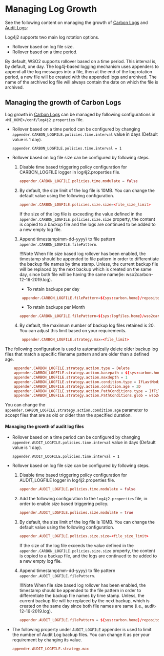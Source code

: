 # Managing Log Growth

See the following content on managing the growth of [Carbon Logs](#managing-the-growth-of-carbon-logs) and [Audit Logs](#managing-the-growth-of-audit-log-files):

Log4j2 supports two main log rotation options.

- Rollover based on log file size.
- Rollover based on a time period.

By default, WSO2 supports rollover based on a time period. This interval is, by default, one day. The log4j-based logging mechanism uses appenders to append all the log messages into a file, then at the end of the log rotation period, a new file will be created with the appended logs and archived. The name of the archived log file will always contain the date on which the file is archived.

## Managing the growth of Carbon Logs

Log growth in [Carbon Logs]({{base_path}}/observe-and-manage/classic-observability-logs/configuring-log4j2-properties/#root-logs) can be managed by following configurations in `<MI_HOME>/conf/log4j2.properties` file.


-   Rollover based on a time period can be configured by changing `appender.CARBON_LOGFILE.policies.time.interval` value in days (Default value is 1 day).

    ``` 
    appender.CARBON_LOGFILE.policies.time.interval = 1
    ```
    
-   Rollover based on log file size can be configured by following steps.

    1.  Disable time based triggering policy configuration for CARBON_LOGFILE logger in log4j2.properties file.
        
           ``` toml
           appender.CARBON_LOGFILE.policies.time.modulate = false
           ```
         
    2.  By default, the size limit of the log file is 10MB. You can change the default value using the following configuration.
    
        ```toml
        appender.CARBON_LOGFILE.policies.size.size=<file_size_limit>
        ```

        If the size of the log file is exceeding the value defined in the `appender.CARBON_LOGFILE.policies.size.size` property, the content is copied to a backup file and the logs are continued to be added to a new empty log file.

    3.  Append timestamp(mm-dd-yyyy) to file pattern `appender.CARBON_LOGFILE.filePattern`.

        !!!Note
            When file size based log rollover has been enabled, the timestamp should be appended to file pattern in order to differentiate the backup file names by time stamp. Unless, the current backup file will be replaced by the next backup which is created on the same day, since both file  will be having the same name(ie: wso2carbon-12-16-2019.log).

        - To retain backups per day
         ```toml
          appender.CARBON_LOGFILE.filePattern=${sys:carbon.home}/repository/logs/wso2carbon-%d{mm-dd-yyyy}-%i.log
         ```   

        - To retain backups per Month
         ```toml
         appender.CARBON_LOGFILE.filePattern=${sys:logfiles.home}/wso2carbon-%d{MM-yyyy}-%i.log
         ```

    4. By default, the maximum number of backup log files retained is 20. You can adjust this limit based on your requirements.

         ```toml
          appender.CARBON_LOGFILE.strategy.max=<file_limit> 
         ```

The following configuration is used to automatically delete older backup log files that match a specific filename pattern and are older than a defined age.

```toml
    appender.CARBON_LOGFILE.strategy.action.type = Delete
    appender.CARBON_LOGFILE.strategy.action.basepath = ${sys:carbon.home}/repository/logs/
    appender.CARBON_LOGFILE.strategy.action.maxdepth = 1
    appender.CARBON_LOGFILE.strategy.action.condition.type = IfLastModified
    appender.CARBON_LOGFILE.strategy.action.condition.age = 3D
    appender.CARBON_LOGFILE.strategy.action.PathConditions.type = IfFileName
    appender.CARBON_LOGFILE.strategy.action.PathConditions.glob = wso2carbon-*
```

You can change the `appender.CARBON_LOGFILE.strategy.action.condition.age` parameter to accept files that are as old or older than the specified duration.

#### Managing the growth of audit log files

-   Rollover based on a time period can be configured by changing `appender.AUDIT_LOGFILE.policies.time.interval` value in days (Default value is 1 day).

    ``` 
    appender.AUDIT_LOGFILE.policies.time.interval = 1
    ```
    
-   Rollover based on log file size can be configured by following steps.

    1.  Disable time based triggering policy configuration for AUDIT_LOGFILE logger in log4j2.properties file.
        
           ``` toml
           appender.AUDIT_LOGFILE.policies.time.modulate = false
           ```
       
    2.  Add the following configuration to the `log4j2.properties` file, in order to enable size based triggering policy.

           ``` toml
           appender.AUDIT_LOGFILE.policies.size.modulate = true
           ```
           
    3.  By default, the size limit of the log file is 10MB. You can change the default value using the following configuration.
    
        ```toml
        appender.AUDIT_LOGFILE.policies.size.size=<file_size_limit>
        ```
            
        If the size of the log file exceeds the value defined in the `appender.CARBON_LOGFILE.policies.size.size` property, the content is copied to a backup file, and the logs are continued to be added to a new empty log file.  
         
    4.  Append timestamp(mm-dd-yyyy) to file pattern `appender.AUDIT_LOGFILE.filePattern`. 
    
        !!!Note
            When file size based log rollover has been enabled, the timestamp should be appended to the file pattern in order to differentiate the backup file names by time stamp. Unless, the current backup file will be replaced by the next backup, which is created on the same day since both file names are same (i.e., audit-12-16-2019.log).
            
     
        ```toml
        appender.AUDIT_LOGFILE.filePattern = ${sys:carbon.home}/repository/logs/audit-%d{mm-dd-yyyy}-%i.log
        ```
        
-   The following property under `AUDIT_LOGFILE` appender is used to limit the number of Audit Log backup files.
    You can change it as per your requirement by changing its value.

    ``` toml
    appender.AUDIT_LOGFILE.strategy.max   
    ```